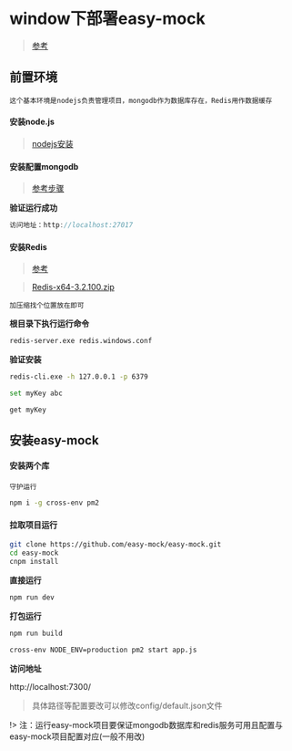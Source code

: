 # window下部署easy-mock

> [参考](https://blog.csdn.net/wxj_ios/article/details/84749700)

## 前置环境

	这个基本环境是nodejs负责管理项目，mongodb作为数据库存在，Redis用作数据缓存

#### 安装node.js

> [nodejs安装](知识笔记/大前端/nodejs/nodejs开发/nodejs入门.md)

#### 安装配置mongodb

> [参考步骤](https://blog.csdn.net/heshushun/article/details/77776706)

**验证运行成功**

```js
访问地址：http://localhost:27017
```

#### 安装Redis

> [参考](http://www.runoob.com/redis/redis-install.html)

> [Redis-x64-3.2.100.zip](https://github.com/microsoftarchive/redis/releases/download/win-3.2.100/Redis-x64-3.2.100.zip)

	加压缩找个位置放在即可

**根目录下执行运行命令**

```bash
redis-server.exe redis.windows.conf
```

**验证安装**

```bash
redis-cli.exe -h 127.0.0.1 -p 6379

set myKey abc

get myKey
```

## 安装easy-mock

#### 安装两个库

	守护运行

```bash
npm i -g cross-env pm2
```

#### 拉取项目运行

```bash
git clone https://github.com/easy-mock/easy-mock.git
cd easy-mock
cnpm install
```

**直接运行**

```bash
npm run dev
```

**打包运行**

```bash
npm run build

cross-env NODE_ENV=production pm2 start app.js
```

**访问地址**

http://localhost:7300/

> 具体路径等配置要改可以修改config/default.json文件

!> 注：运行easy-mock项目要保证mongodb数据库和redis服务可用且配置与easy-mock项目配置对应(一般不用改)